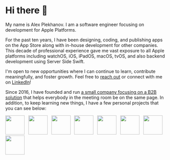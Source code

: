 # Hi there 👋

My name is Alex Plekhanov. I am a software engineer focusing on development for Apple Platforms. 

For the past ten years, I have been designing, coding, and publishing apps on the App Store along with in-house development for other companies. This decade of professional experience gave me vast exposure to all Apple platforms including watchOS, iOS, iPadOS, macOS, tvOS, and also backend development using Server Side Swift.

I'm open to new opportunities where I can continue to learn, contribute meaningfully, and foster growth. Feel free to [reach out](mailto:mail@aplekhanov.com) or connect with me on [LinkedIn](https://www.linkedin.com/in/aplekhanov/)!

Since 2016, I have founded and run [a small company focusing on a B2B solution](https://rapport.tech) that helps everybody in the meeting room be on the same page.
In addition, to keep learning new things, I have a few personal projects that you can see below:

<a href="https://apps.apple.com/app/id1560567910"><img src="https://aplekhanov.github.io/ringmaker-app/assets/icon.png" width=60></a>
&nbsp;
<a href="https://apps.apple.com/app/id1662361696"><img src="https://aplekhanov.github.io/iconmaker-app/assets/icon.png" width=60></a>
&nbsp;
<a href="https://apps.apple.com/app/id1532894165"><img src="https://aplekhanov.github.io/malevich-app/assets/icon.png" width=60></a>
&nbsp;
<a href="https://apps.apple.com/app/id1561718371"><img src="https://aplekhanov.github.io/wallpapermaker-app/assets/icon.png" width=60></a>
&nbsp;
<a href="https://apps.apple.com/app/id1553737228"><img src="https://aplekhanov.github.io/widgetmaker-app/assets/icon.png" width=60></a>
&nbsp;
<a href="https://apps.apple.com/app/id928863156"><img src="https://aplekhanov.github.io/nappy-pin-app/assets/icon.png" width=60></a>
&nbsp;
<a href="https://apps.apple.com/app/id1575249153"><img src="https://aplekhanov.github.io/vitaminwater-app/assets/icon.png" width=60></a>
&nbsp;
<a href="https://apps.apple.com/app/id6446344230"><img src="https://aplekhanov.github.io/mygpt-app/assets/icon.png" width=60></a>
&nbsp;
